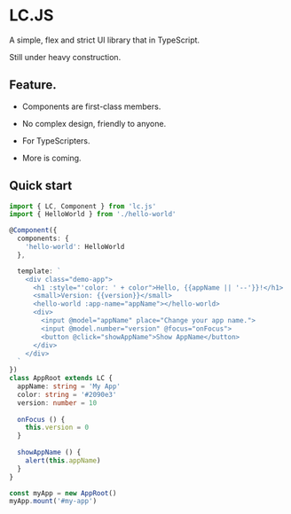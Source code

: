 # LC.JS

A simple, flex and strict UI library that in TypeScript.

Still under heavy construction.

## Feature.

 - Components are first-class members.

 - No complex design, friendly to anyone.

 - For TypeScripters.

 - More is coming.

## Quick start

```typescript
import { LC, Component } from 'lc.js'
import { HelloWorld } from './hello-world'

@Component({
  components: {
    'hello-world': HelloWorld
  },

  template: `
    <div class="demo-app">
      <h1 :style="'color: ' + color">Hello, {{appName || '--'}}!</h1>
      <small>Version: {{version}}</small>
      <hello-world :app-name="appName"></hello-world>
      <div>
        <input @model="appName" place="Change your app name.">
        <input @model.number="version" @focus="onFocus">
        <button @click="showAppName">Show AppName</button>
      </div>
    </div>
  `
})
class AppRoot extends LC {
  appName: string = 'My App'
  color: string = '#2090e3'
  version: number = 10
  
  onFocus () {
    this.version = 0
  }
  
  showAppName () {
    alert(this.appName)
  }
}

const myApp = new AppRoot()
myApp.mount('#my-app')
```
